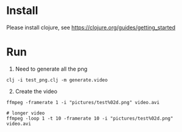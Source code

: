 # Install

Please install clojure, see https://clojure.org/guides/getting_started


# Run

1. Need to generate all the png

```
clj -i test_png.clj -m generate.video
```

2. Create the video

```
ffmpeg -framerate 1 -i "pictures/test%02d.png" video.avi

# longer video
ffmpeg -loop 1 -t 10 -framerate 10 -i "pictures/test%02d.png" video.avi
```
